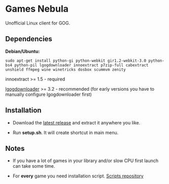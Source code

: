 # Games Nebula
Unofficial Linux client for GOG.

## Dependencies
**Debian/Ubuntu:**

    sudo apt-get install python-gi python-webkit gir1.2-webkit-3.0 python-bs4 python-pil lgogdownloader innoextract p7zip-full cabextract unshield ffmpeg wine winetricks dosbox scummvm zenity

innoextract >= 1.5 - required

[lgogdownloader](https://github.com/Sude-/lgogdownloader) >= 3.2 - recommended (for early versions you have to manually configure lgogdownloader first)
	
## Installation
- Download the [latest release](https://github.com/yancharkin/games_nebula/releases) and extract it anywhere you like.

- Run **setup.sh**. It will create shortcut in main menu.

## Notes
- If you have a lot of games in your library and/or slow CPU first launch can take some time.

- For **every** game you need installation script. [Scripts repository](https://github.com/yancharkin/games_nebula_goglib_scripts)
